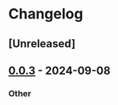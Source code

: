 # Changelog


## [Unreleased]

## [0.0.3](https://github.com/Sild/autoreturn-pool/compare/autoreturn-pool-v0.0.2...autoreturn-pool-v0.0.3) - 2024-09-08

### Other

